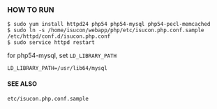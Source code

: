 ### HOW TO RUN ###

    $ sudo yum install httpd24 php54 php54-mysql php54-pecl-memcached
    $ sudo ln -s /home/isucon/webapp/php/etc/isucon.php.conf.sample /etc/httpd/conf.d/isucon.php.conf
    $ sudo service httpd restart

for php54-mysql, set `LD_LIBRARY_PATH`

    LD_LIBRARY_PATH=/usr/lib64/mysql

#### SEE ALSO ####

`etc/isucon.php.conf.sample`

